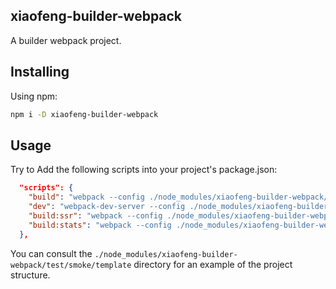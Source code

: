 ## xiaofeng-builder-webpack

A builder webpack project.

## Installing

Using npm:
```bash
npm i -D xiaofeng-builder-webpack
```

## Usage

Try to Add the following scripts into your project's package.json:
```json
  "scripts": {
    "build": "webpack --config ./node_modules/xiaofeng-builder-webpack/lib/webpack.prod.js",
    "dev": "webpack-dev-server --config ./node_modules/xiaofeng-builder-webpack/lib/webpack.dev.js --open",
    "build:ssr": "webpack --config ./node_modules/xiaofeng-builder-webpack/lib/webpack.ssr.js",
    "build:stats": "webpack --config ./node_modules/xiaofeng-builder-webpack/lib/webpack.prod.js --json > stats.json"
  },
```

You can consult the `./node_modules/xiaofeng-builder-webpack/test/smoke/template` directory for an example of the project structure.
